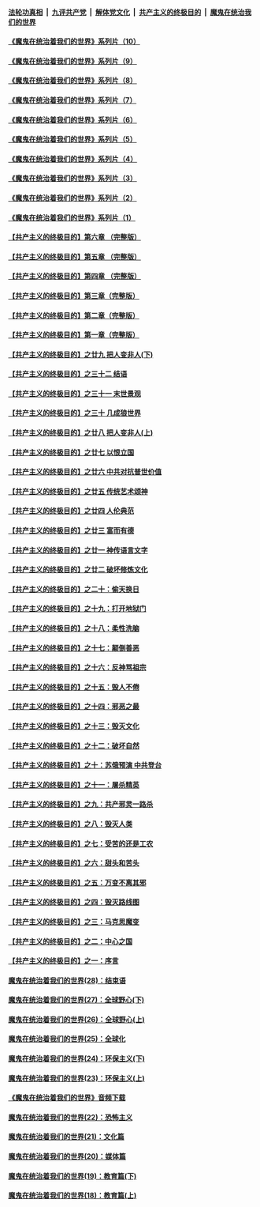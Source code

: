 ####  [法轮功真相](../../../../basic/blob/master/README.md?t=08061502) &nbsp;|&nbsp; [九评共产党](../../../../9ping.md/blob/master/README.md?t=08061502) &nbsp;|&nbsp; [解体党文化](../../../../jtdwh.md/blob/master/README.md?t=08061502)  &nbsp;|&nbsp; [共产主义的终极目的](../../../../gczydzjmd.md/blob/master/README.md?t=08061502) &nbsp;|&nbsp; [魔鬼在统治我们的世界](../../../../mgztzwmdsj.md/blob/master/README.md?t=08061502) 

#### [《魔鬼在统治着我们的世界》系列片（10）](../pages/nsc422/n12292670.md?t=08061502) 

#### [《魔鬼在统治着我们的世界》系列片（9）](../pages/nsc422/n12290859.md?t=08061502) 

#### [《魔鬼在统治着我们的世界》系列片（8）](../pages/nsc422/n12287445.md?t=08061502) 

#### [《魔鬼在统治着我们的世界》系列片（7）](../pages/nsc422/n12283425.md?t=08061502) 

#### [《魔鬼在统治着我们的世界》系列片（6）](../pages/nsc422/n12282314.md?t=08061502) 

#### [《魔鬼在统治着我们的世界》系列片（5）](../pages/nsc422/n12281419.md?t=08061502) 

#### [《魔鬼在统治着我们的世界》系列片（4）](../pages/nsc422/n12274024.md?t=08061502) 

#### [《魔鬼在统治着我们的世界》系列片（3）](../pages/nsc422/n12271322.md?t=08061502) 

#### [《魔鬼在统治着我们的世界》系列片（2）](../pages/nsc422/n12269049.md?t=08061502) 

#### [《魔鬼在统治着我们的世界》系列片（1）](../pages/nsc422/n12267575.md?t=08061502) 

#### [【共产主义的终极目的】第六章 （完整版）](../pages/nsc422/n11428913.md?t=08061502) 

#### [【共产主义的终极目的】第五章 （完整版）](../pages/nsc422/n11428912.md?t=08061502) 

#### [【共产主义的终极目的】第四章 （完整版）](../pages/nsc422/n11428907.md?t=08061502) 

#### [【共产主义的终极目的】第三章（完整版）](../pages/nsc422/n11428848.md?t=08061502) 

#### [【共产主义的终极目的】第二章（完整版）](../pages/nsc422/n11428831.md?t=08061502) 

#### [【共产主义的终极目的】第一章（完整版）](../pages/nsc422/n11417651.md?t=08061502) 

#### [【共产主义的终极目的】之廿九 把人变非人(下)](../pages/nsc422/n11344140.md?t=08061502) 

#### [【共产主义的终极目的】之三十二 结语](../pages/nsc422/n11360535.md?t=08061502) 

#### [【共产主义的终极目的】之三十一 末世景观](../pages/nsc422/n11351129.md?t=08061502) 

#### [【共产主义的终极目的】之三十 几成狼世界](../pages/nsc422/n11348280.md?t=08061502) 

#### [【共产主义的终极目的】之廿八 把人变非人(上)](../pages/nsc422/n11340492.md?t=08061502) 

#### [【共产主义的终极目的】之廿七 以恨立国](../pages/nsc422/n11336944.md?t=08061502) 

#### [【共产主义的终极目的】之廿六 中共对抗普世价值](../pages/nsc422/n11324785.md?t=08061502) 

#### [【共产主义的终极目的】之廿五 传统艺术颂神](../pages/nsc422/n11296396.md?t=08061502) 

#### [【共产主义的终极目的】之廿四 人伦典范](../pages/nsc422/n11296397.md?t=08061502) 

#### [【共产主义的终极目的】之廿三 富而有德](../pages/nsc422/n11283598.md?t=08061502) 

#### [【共产主义的终极目的】之廿一 神传语言文字](../pages/nsc422/n11263265.md?t=08061502) 

#### [【共产主义的终极目的】之廿二 破坏修炼文化](../pages/nsc422/n11245728.md?t=08061502) 

#### [【共产主义的终极目的】之二十：偷天换日](../pages/nsc422/n11238846.md?t=08061502) 

#### [【共产主义的终极目的】之十九：打开地狱门](../pages/nsc422/n11206376.md?t=08061502) 

#### [【共产主义的终极目的】之十八：柔性洗脑](../pages/nsc422/n11199994.md?t=08061502) 

#### [【共产主义的终极目的】之十七：颠倒善恶](../pages/nsc422/n11179782.md?t=08061502) 

#### [【共产主义的终极目的】之十六：反神骂祖宗](../pages/nsc422/n11166798.md?t=08061502) 

#### [【共产主义的终极目的】之十五：毁人不倦](../pages/nsc422/n11166792.md?t=08061502) 

#### [【共产主义的终极目的】之十四：邪恶之最](../pages/nsc422/n11150249.md?t=08061502) 

#### [【共产主义的终极目的】之十三：毁灭文化](../pages/nsc422/n11135227.md?t=08061502) 

#### [【共产主义的终极目的】之十二：破坏自然](../pages/nsc422/n11135214.md?t=08061502) 

#### [【共产主义的终极目的】之十：苏俄预演 中共登台](../pages/nsc422/n11118424.md?t=08061502) 

#### [【共产主义的终极目的】之十一：屠杀精英](../pages/nsc422/n11118442.md?t=08061502) 

#### [【共产主义的终极目的】之九：共产邪灵一路杀](../pages/nsc422/n11114139.md?t=08061502) 

#### [【共产主义的终极目的】之八：毁灭人类](../pages/nsc422/n11108503.md?t=08061502) 

#### [【共产主义的终极目的】之七：受苦的还是工农](../pages/nsc422/n11101809.md?t=08061502) 

#### [【共产主义的终极目的】之六：甜头和苦头](../pages/nsc422/n11096971.md?t=08061502) 

#### [【共产主义的终极目的】之五：万变不离其邪](../pages/nsc422/n11091285.md?t=08061502) 

#### [【共产主义的终极目的】之四：毁灭路线图](../pages/nsc422/n11086284.md?t=08061502) 

#### [【共产主义的终极目的】之三：马克思魔变](../pages/nsc422/n11061941.md?t=08061502) 

#### [【共产主义的终极目的】之二：中心之国](../pages/nsc422/n11047728.md?t=08061502) 

#### [【共产主义的终极目的】之一：序言](../pages/nsc422/n11086077.md?t=08061502) 

#### [魔鬼在统治着我们的世界(28)：结束语](../pages/nsc422/n10936246.md?t=08061502) 

#### [魔鬼在统治着我们的世界(27)：全球野心(下)](../pages/nsc422/n10928319.md?t=08061502) 

#### [魔鬼在统治着我们的世界(26)：全球野心(上)](../pages/nsc422/n10900318.md?t=08061502) 

#### [魔鬼在统治着我们的世界(25)：全球化](../pages/nsc422/n10788205.md?t=08061502) 

#### [魔鬼在统治着我们的世界(24)：环保主义(下)](../pages/nsc422/n10695307.md?t=08061502) 

#### [魔鬼在统治着我们的世界(23)：环保主义(上)](../pages/nsc422/n10688613.md?t=08061502) 

#### [《魔鬼在统治着我们的世界》音频下载](../pages/nsc422/n10635553.md?t=08061502) 

#### [魔鬼在统治着我们的世界(22)：恐怖主义](../pages/nsc422/n10614727.md?t=08061502) 

#### [魔鬼在统治着我们的世界(21)：文化篇](../pages/nsc422/n10597706.md?t=08061502) 

#### [魔鬼在统治着我们的世界(20)：媒体篇](../pages/nsc422/n10586579.md?t=08061502) 

#### [魔鬼在统治着我们的世界(19)：教育篇(下)](../pages/nsc422/n10564808.md?t=08061502) 

#### [魔鬼在统治着我们的世界(18)：教育篇(上)](../pages/nsc422/n10526970.md?t=08061502) 

